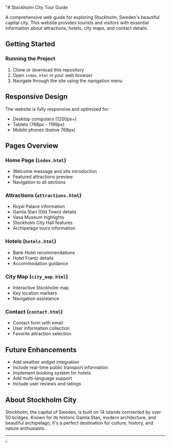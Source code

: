 "# Stockholm City Tour Guide 

A comprehensive web guide for exploring Stockholm, Sweden's beautiful capital city. This website provides tourists and visitors with essential information about attractions, hotels, city maps, and contact details.

## Getting Started

### Running the Project
1. Clone or download this repository
2. Open `index.html` in your web browser
3. Navigate through the site using the navigation menu


## Responsive Design

The website is fully responsive and optimized for:
- Desktop computers (1200px+)
- Tablets (768px - 1199px)
- Mobile phones (below 768px)

## Pages Overview

### Home Page (`index.html`)
- Welcome message and site introduction
- Featured attractions preview
- Navigation to all sections

### Attractions (`attractions.html`)
- Royal Palace information
- Gamla Stan (Old Town) details
- Vasa Museum highlights
- Stockholm City Hall features
- Archipelago tours information

### Hotels (`hotels.html`)
- Bank Hotel recommendations
- Hotel Frantz details
- Accommodation guidance

### City Map (`city_map.html`)
- Interactive Stockholm map
- Key location markers
- Navigation assistance

### Contact (`contact.html`)
- Contact form with email 
- User information collection
- Favorite attraction selection



## Future Enhancements

- Add weather widget integration
- Include real-time public transport information
- Implement booking system for hotels
- Add multi-language support
- Include user reviews and ratings


##  About Stockholm City 

Stockholm, the capital of Sweden, is built on 14 islands connected by over 50 bridges. Known for its historic Gamla Stan, modern architecture, and beautiful archipelago, it's a perfect destination for culture, history, and nature enthusiasts.

---

" 
